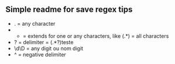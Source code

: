 ## Simple readme for save regex tips

* . = any character
* * = extends for one or any characters, like (.*) = all characters
* ? = delimiter = (.*?)teste
* \d\D = any digit ou nom digit
* ^ = negative delimiter
